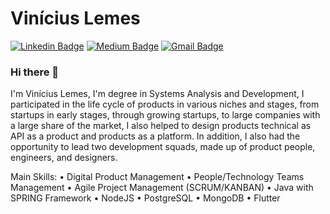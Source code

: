 # Vinícius Lemes
[![Linkedin Badge](https://img.shields.io/badge/-ViníciusLemes-blue?style=flat-square&logo=Linkedin&logoColor=white&link=https://www.linkedin.com/in/vinicius-lemes/)](https://www.linkedin.com/in/vinicius-lemes/) [![Medium Badge](https://img.shields.io/badge/-@vlemes-black?style=flat-square&labelColor=000000&logo=Medium&link=https://medium.com/@vlemes/)](https://medium.com/@vlemes/)
[![Gmail Badge](https://img.shields.io/badge/-lemesalves97@gmail.com-c14438?style=flat-square&logo=Gmail&logoColor=white&link=mailto:lemesalves97@gmail.com)](mailto:lemesalves97@gmail.com)


### Hi there 👋
I'm Vinícius Lemes, I'm degree in Systems Analysis and Development, I participated in the life cycle of products in various niches and stages, from startups in early stages, through growing startups, to large companies with a large share of the market, I also helped to design products technical as API as a product and products as a platform. In addition, I also had the opportunity to lead two development squads, made up of product people, engineers, and designers.

Main Skills:
• Digital Product Management
• People/Technology Teams Management
• Agile Project Management (SCRUM/KANBAN)
• Java with SPRING Framework
• NodeJS
• PostgreSQL
• MongoDB
• Flutter
